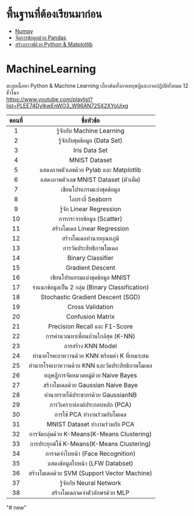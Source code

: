 # พื้นฐานที่ต้องเรียนมาก่อน
- [Numpy](https://www.youtube.com/watch?v=MDA8SbfdLKA&list=PLltVQYLz1BMDuwbIF2Js9qu2sZmz7C4kF)
- [จัดการข้อมูลด้วย Pandas](https://www.youtube.com/watch?v=SSWTX4f22R0&list=PLltVQYLz1BMBioQ9M3V48POuUglPZu8hT)
- [สร้างกราฟด้วย Python & Matplotlib](https://www.youtube.com/watch?v=ZEcS0S2Cr68&list=PLltVQYLz1BMBMMar23TR708kD25PCZyam)

# MachineLearning
ตะลุยเนื้อหา Python & Machine Learning เบื้องต้นทั้งภาคทฤษฎีและภาคปฏิบัติทั้งหมด 12 ชั่วโมง  
https://www.youtube.com/playlist?list=PLEE74DyIkwEnWO3_W96AN725X2XYoUixg

| ตอนที่ |                   ชื่อหัวข้อ                   |
|:----:|:------------------------------------------:|
|   1  | รู้จักกับ Machine Learning                     |
|   2  | รู้จักกับชุดข้อมูล (Data Set)                     |
|   3  | Iris Data Set                              |
|   4  | MNIST Dataset                              |
|   5  | แสดงภาพตัวเลขด้วย Pylab และ Matplotlib       |
|   6  | แสดงภาพตัวเลข MNIST Dataset (ตัวเต็ม)         |
|   7  | เขียนโปรแกรมแบ่งชุดข้อมูล                       |
|   8  | ไลบราลี่ Seaborn                             |
|   9  | รู้จัก Linear Regression                      |
|  10  | การกระจายข้อมูล (Scatter)                    |
|  11  | สร้างโมเดล Linear Regression                |
|  12  | สร้างโมเดลทำนายอุณหภูมิ                        |
|  13  | การวัดประสิทธิภาพโมเดล                        |
|  14  | Binary Classifier                          |
|  15  | Gradient Descent                           |
|  16  | เขียนโปรแกรมแบ่งชุดข้อมูล MNIST                 |
|  17  | จำแนกข้อมูลเป็น 2 กลุ่ม (Binary Classification) |
|  18  | Stochastic Gradient Descent (SGD)          |
|  19  | Cross Validation                           |
|  20  | Confusion Matrix                           |
|  21  | Precision Recall และ F1-Score              |
|  22  | การคำนวณหาเพื่อนบ้านใกล้สุด (K-NN)              |
|  23  | การสร้าง KNN Model                          |
|  24  | ทำนายโรคเบาหวานด้วย KNN พร้อมค่า K ที่เหมาะสม   |
|  25  | ทำนายโรคเบาหวานด้วย KNN และวัดประสิทธิภาพโมเดล |
|  26  | ทฤษฎีการจัดหมวดหมู่ด้วย Naive Bayes             |
|  27  | สร้างโมเดลด้วย Gaussian Naive Baye           |
|  28  | ทำนายรายได้ประชากรด้วย GaussianNB            |
|  29  | การวิเคราะห์องค์ประกอบหลัก (PCA)               |
|  30  | การใช้ PCA ทำงานร่วมกับโมเดล                  |
|  31  | MNIST Dataset ทำงานร่วมกับ  PCA              |
|  32  | การจัดกลุ่มด้วย K-Means(K-Means Clustering)    |
|  33  | การประยุกต์ใช้ K-Means(K-Means Clustering)    |
|  34  | การจดจำใบหน้า (Face Recognition)            |
|  35  | แสดงข้อมูลใบหน้า (LFW Databset)               |
|  36  | สร้างโมเดลด้วย SVM (Support Vector Machine)  |
|  37  | รู้จักกับ Neural Network                       |
|  38  | สร้างโมเดลจดจำตัวอักษรด้วย MLP                 |
"# new" 

